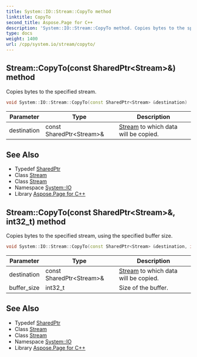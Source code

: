```yaml
---
title: System::IO::Stream::CopyTo method
linktitle: CopyTo
second_title: Aspose.Page for C++
description: 'System::IO::Stream::CopyTo method. Copies bytes to the specified stream in C++.'
type: docs
weight: 1400
url: /cpp/system.io/stream/copyto/
---
```

## Stream::CopyTo(const SharedPtr\<Stream\>\&) method


Copies bytes to the specified stream.

```cpp
void System::IO::Stream::CopyTo(const SharedPtr<Stream> &destination)
```


| Parameter | Type | Description |
| --- | --- | --- |
| destination | const SharedPtr\<Stream\>\& | [Stream](../) to which data will be copied. |

## See Also

* Typedef [SharedPtr](../../../system/sharedptr/)
* Class [Stream](../)
* Class [Stream](../)
* Namespace [System::IO](../../)
* Library [Aspose.Page for C++](../../../)
## Stream::CopyTo(const SharedPtr\<Stream\>\&, int32_t) method


Copies bytes to the specified stream, using the specified buffer size.

```cpp
void System::IO::Stream::CopyTo(const SharedPtr<Stream> &destination, int32_t buffer_size)
```


| Parameter | Type | Description |
| --- | --- | --- |
| destination | const SharedPtr\<Stream\>\& | [Stream](../) to which data will be copied. |
| buffer_size | int32_t | Size of the buffer. |

## See Also

* Typedef [SharedPtr](../../../system/sharedptr/)
* Class [Stream](../)
* Class [Stream](../)
* Namespace [System::IO](../../)
* Library [Aspose.Page for C++](../../../)
